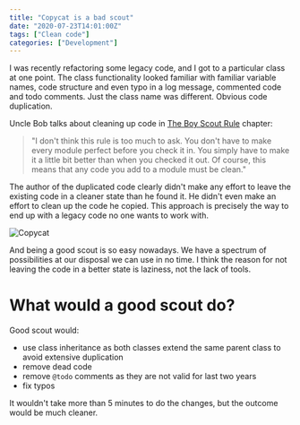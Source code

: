 ```yaml
---
title: "Copycat is a bad scout"
date: "2020-07-23T14:01:00Z"
tags: ["Clean code"]
categories: ["Development"]
---
```


I was recently refactoring some legacy code, and I got to a particular class at one point. 
The class functionality looked familiar with familiar variable names, code structure 
and even typo in a log message, commented code and todo comments. Just the class name was different. 
Obvious code duplication.<!--more-->

Uncle Bob talks about cleaning up code in [The Boy Scout Rule] chapter:
> "I don't think this rule is too much to ask. You don't have to make every module perfect 
before you check it in. You simply have to make it a little bit better than when you checked it out. 
Of course, this means that any code you add to a module must be clean."

The author of the duplicated code clearly didn't make any effort to leave the existing code in 
a cleaner state than he found it. He didn't even make an effort to clean up the code he copied. 
This approach is precisely the way to end up with a legacy code no one wants to work with.

![Copycat](/img/copycat.png "Copycat")

And being a good scout is so easy nowadays. We have a spectrum of possibilities at our disposal
we can use in no time. I think the reason for not leaving the code in a better state is laziness, 
not the lack of tools.

# What would a good scout do?

Good scout would: 
 - use class inheritance as both classes extend the same parent class to avoid extensive duplication
 - remove dead code
 - remove `@todo` comments as they are not valid for last two years
 - fix typos 

It wouldn't take more than 5 minutes to do the changes, but the outcome would be much cleaner. 

[The Boy Scout Rule]: https://www.oreilly.com/library/view/97-things-every/9780596809515/ch08.html
